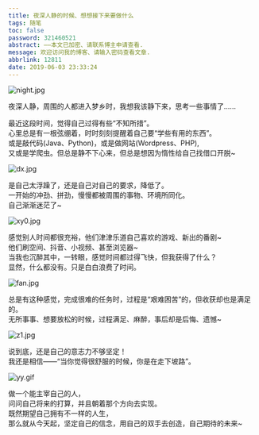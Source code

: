 ```yaml
---
title: 夜深人静的时候、想想接下来要做什么
tags: 随笔
toc: false
password: 321460521
abstract: ——本文已加密、请联系博主申请查看.
message: 欢迎访问我的博客、请输入密码查看文章.
abbrlink: 12811
date: 2019-06-03 23:33:24
---
```


![night.jpg](https://cdn.anyway1314.cn/imagenight.jpg)

夜深人静，周围的人都进入梦乡时，我想我该静下来，思考一些事情了......

<!--more-->

最近这段时间，觉得自己过得有些“不知所措”。  
心里总是有一根弦绷着，时时刻刻提醒着自己要“学些有用的东西”。  
或是敲代码(Java、Python)，或是做网站(Wordpress、PHP),  
又或是学爬虫。但总是静不下心来，但总是想因为惰性给自己找借口开脱~  

![dx.jpg](https://cdn.anyway1314.cn/imagedx.jpg)

是自己太浮躁了，还是自己对自己的要求，降低了。  
一开始的冲劲、拼劲，慢慢都被周围的事物、环境所同化。  
自己渐渐迷茫了~    

![xy0.jpg](https://cdn.anyway1314.cn/imagexy0.jpg)

感觉别人时间都很充裕，他们津津乐道自己喜欢的游戏、新出的番剧~  
他们刷空间、抖音、小视频、甚至浏览器~  
当我也沉醉其中，一转眼，感觉时间都过得飞快，但我获得了什么？  
显然，什么都没有。只是白白浪费了时间。  

![fan.jpg](https://cdn.anyway1314.cn/imagefan.jpg)

总是有这种感觉，完成很难的任务时，过程是“艰难困苦”的，但收获却也是满足的。  
无所事事、想要放松的时候，过程满足、麻醉，事后却是后悔、遗憾~    


![z1.jpg](https://cdn.anyway1314.cn/imagez1.jpg)

说到底，还是自己的意志力不够坚定！  
我还是相信——“当你觉得很舒服的时候，你是在走下坡路”。  

![yy.gif](https://cdn.anyway1314.cn/imageyy.gif)

做一个能主宰自己的人，  
问问自己将来的打算，并且朝着那个方向去实现。  
既然期望自己拥有不一样的人生，  
那么就从今天起，坚定自己的信念，用自己的双手去创造，自己期待的未来~  
